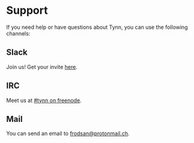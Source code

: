 # Support

If you need help or have questions about Tynn, you can use the following
channels:

## Slack

Join us! Get your invite <a href="https://tynn-slack.herokuapp.com/" target="_blank">here</a>.

## IRC

Meet us at [#tynn on freenode][irc].

## Mail

You can send an email to [frodsan@protonmail.ch][mail].

[irc]: irc://chat.freenode.net/tynn
[mail]: mailto:frodsan@protonmail.ch
